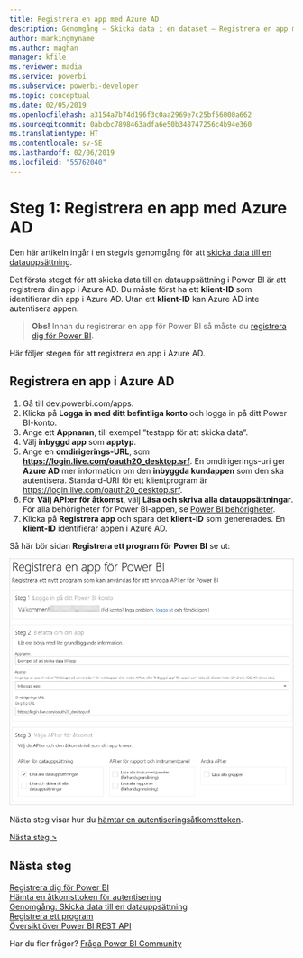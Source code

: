 ```yaml
---
title: Registrera en app med Azure AD
description: Genomgång – Skicka data i en dataset – Registrera en app med Azure AD
author: markingmyname
ms.author: maghan
manager: kfile
ms.reviewer: madia
ms.service: powerbi
ms.subservice: powerbi-developer
ms.topic: conceptual
ms.date: 02/05/2019
ms.openlocfilehash: a3154a7b74d196f3c0aa2969e7c25bf56000a662
ms.sourcegitcommit: 0abcbc7898463adfa6e50b348747256c4b94e360
ms.translationtype: HT
ms.contentlocale: sv-SE
ms.lasthandoff: 02/06/2019
ms.locfileid: "55762040"
---
```

# <a name="step-1-register-an-app-with-azure-ad"></a>Steg 1: Registrera en app med Azure AD

Den här artikeln ingår i en stegvis genomgång för att [skicka data till en datauppsättning](walkthrough-push-data.md).

Det första steget för att skicka data till en datauppsättning i Power BI är att registrera din app i Azure AD. Du måste först ha ett **klient-ID** som identifierar din app i Azure AD. Utan ett **klient-ID** kan Azure AD inte autentisera appen.

> **Obs!** Innan du registrerar en app för Power BI så måste du [registrera dig för Power BI](create-an-azure-active-directory-tenant.md).

Här följer stegen för att registrera en app i Azure AD.

## <a name="register-an-app-in-azure-ad"></a>Registrera en app i Azure AD

1. Gå till dev.powerbi.com/apps.
2. Klicka på **Logga in med ditt befintliga konto** och logga in på ditt Power BI-konto.
3. Ange ett **Appnamn**, till exempel ”testapp för att skicka data”.
4. Välj **inbyggd app** som **apptyp**.
5. Ange en **omdirigerings-URL**, som **https://login.live.com/oauth20_desktop.srf**. En omdirigerings-uri ger **Azure AD** mer information om den **inbyggda kundappen** som den ska autentisera. Standard-URI för ett klientprogram är https://login.live.com/oauth20_desktop.srf.
6. För **Välj API:er för åtkomst**, välj **Läsa och skriva alla datauppsättningar**. För alla behörigheter för Power BI-appen, se [Power BI behörigheter](power-bi-permissions.md).
7. Klicka på **Registrera app** och spara det **klient-ID** som genererades. En **klient-ID** identifierar appen i Azure AD.

Så här bör sidan **Registrera ett program för Power BI** se ut:

![Registrera app](media/walkthrough-push-data-register-app-with-azure-ad/powerbi-developer-sample-register-app.png)

Nästa steg visar hur du [hämtar en autentiseringsåtkomsttoken](walkthrough-push-data-get-token.md).

[Nästa steg >](walkthrough-push-data-get-token.md)

## <a name="next-steps"></a>Nästa steg

[Registrera dig för Power BI](create-an-azure-active-directory-tenant.md)  
[Hämta en åtkomsttoken för autentisering](walkthrough-push-data-get-token.md)  
[Genomgång: Skicka data till en datauppsättning](walkthrough-push-data.md)  
[Registrera ett program](register-app.md)  
[Översikt över Power BI REST API](overview-of-power-bi-rest-api.md)  

Har du fler frågor? [Fråga Power BI Community](http://community.powerbi.com/)